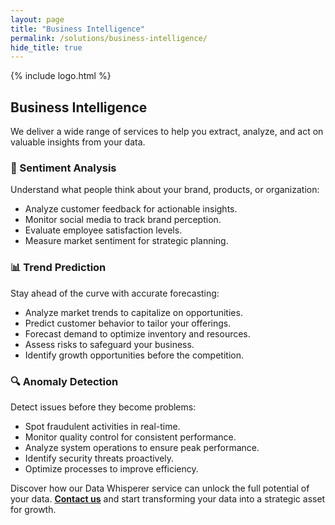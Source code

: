 ```yaml
---
layout: page
title: "Business Intelligence"
permalink: /solutions/business-intelligence/
hide_title: true
---
```


{% include logo.html %}

## Business Intelligence

We deliver a wide range of services to help you extract, analyze, and act on valuable insights from your data.  

### 💭 Sentiment Analysis  
Understand what people think about your brand, products, or organization:  
- Analyze customer feedback for actionable insights.  
- Monitor social media to track brand perception.  
- Evaluate employee satisfaction levels.  
- Measure market sentiment for strategic planning.  

### 📊 Trend Prediction  
Stay ahead of the curve with accurate forecasting:  
- Analyze market trends to capitalize on opportunities.  
- Predict customer behavior to tailor your offerings.  
- Forecast demand to optimize inventory and resources.  
- Assess risks to safeguard your business.  
- Identify growth opportunities before the competition.  

### 🔍 Anomaly Detection  
Detect issues before they become problems:  
- Spot fraudulent activities in real-time.  
- Monitor quality control for consistent performance.  
- Analyze system operations to ensure peak performance.  
- Identify security threats proactively.  
- Optimize processes to improve efficiency.  


Discover how our Data Whisperer service can unlock the full potential of your data. **[Contact us](/contact)** and start transforming your data into a strategic asset for growth.